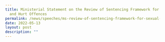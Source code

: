 ```yaml
---
title: Ministerial Statement on the Review of Sentencing Framework for Sexual
  and Hurt Offences
permalink: /news/speeches/ms-review-of-sentencing-framework-for-sexual-and-hurt-offences
date: 2022-05-13
layout: post
description: ""
---
```

